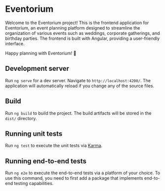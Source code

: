 # Eventorium

Welcome to the Eventorium project! This is the frontend application for Eventorium, an event planning platform designed to streamline the organization of various events such as weddings, corporate gatherings, and birthday parties. The frontend is built with Angular, providing a user-friendly interface.

Happy planning with Eventorium! 🎉

## Development server

Run `ng serve` for a dev server. Navigate to `http://localhost:4200/`. The application will automatically reload if you change any of the source files.

## Build

Run `ng build` to build the project. The build artifacts will be stored in the `dist/` directory.

## Running unit tests

Run `ng test` to execute the unit tests via [Karma](https://karma-runner.github.io).

## Running end-to-end tests

Run `ng e2e` to execute the end-to-end tests via a platform of your choice. To use this command, you need to first add a package that implements end-to-end testing capabilities.


